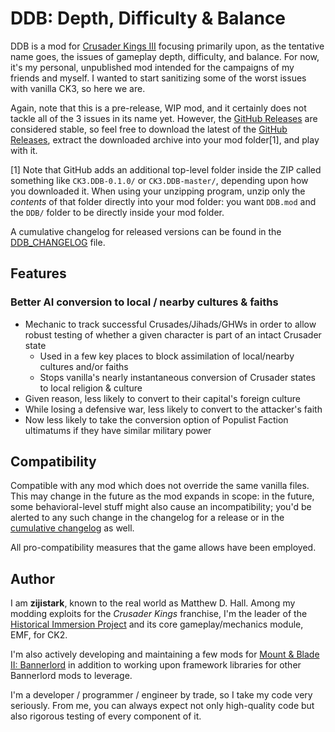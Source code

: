 # DDB: Depth, Difficulty & Balance

DDB is a mod for [Crusader Kings III](https://www.crusaderkings.com/) focusing primarily upon, as the tentative name goes, the issues of gameplay depth, difficulty, and balance. For now, it's my personal, unpublished mod intended for the campaigns of my friends and myself. I wanted to start sanitizing some of the worst issues with vanilla CK3, so here we are.

Again, note that this is a pre-release, WIP mod, and it certainly does not tackle all of the 3 issues in its name yet. However, the [GitHub Releases](https://github.com/zijistark/CK3.DDB/releases) are considered stable, so feel free to download the latest of the [GitHub Releases](https://github.com/zijistark/CK3.DDB/releases), extract the downloaded archive into your mod folder[1], and play with it.

[1] Note that GitHub adds an additional top-level folder inside the ZIP called something like `CK3.DDB-0.1.0/` or `CK3.DDB-master/`, depending upon how you downloaded it. When using your unzipping program, unzip only the _contents_ of that folder directly into your mod folder: you want `DDB.mod` and the `DDB/` folder to be directly inside your mod folder.

A cumulative changelog for released versions can be found in the [DDB_CHANGELOG](https://github.com/zijistark/CK3.DDB/blob/master/DDB/DDB_CHANGELOG.md) file.

## Features

### Better AI conversion to local / nearby cultures & faiths

- Mechanic to track successful Crusades/Jihads/GHWs in order to allow robust testing of whether a given character is part of an intact Crusader state
  - Used in a few key places to block assimilation of local/nearby cultures and/or faiths
  - Stops vanilla's nearly instantaneous conversion of Crusader states to local religion & culture
- Given reason, less likely to convert to their capital's foreign culture
- While losing a defensive war, less likely to convert to the attacker's faith
- Now less likely to take the conversion option of Populist Faction ultimatums if they have similar military power

## Compatibility

Compatible with any mod which does not override the same vanilla files. This may change in the future as the mod expands in scope: in the future, some behavioral-level stuff might also cause an incompatibility; you'd be alerted to any such change in the changelog for a release or in the [cumulative changelog](https://github.com/zijistark/CK3.DDB/blob/master/DDB/DDB_CHANGELOG.md) as well.

All pro-compatibility measures that the game allows have been employed.

## Author

I am **zijistark**, known to the real world as Matthew D. Hall. Among my modding exploits for the _Crusader Kings_ franchise, I'm the leader of the [Historical Immersion Project](http://hip.zijistark.com/) and its core gameplay/mechanics module, EMF, for CK2.

I'm also actively developing and maintaining a few mods for [Mount & Blade II: Bannerlord](https://www.taleworlds.com/en/Games/Bannerlord) in addition to working upon framework libraries for other Bannerlord mods to leverage.

I'm a developer / programmer / engineer by trade, so I take my code very seriously. From me, you can always expect not only high-quality code but also rigorous testing of every component of it.
